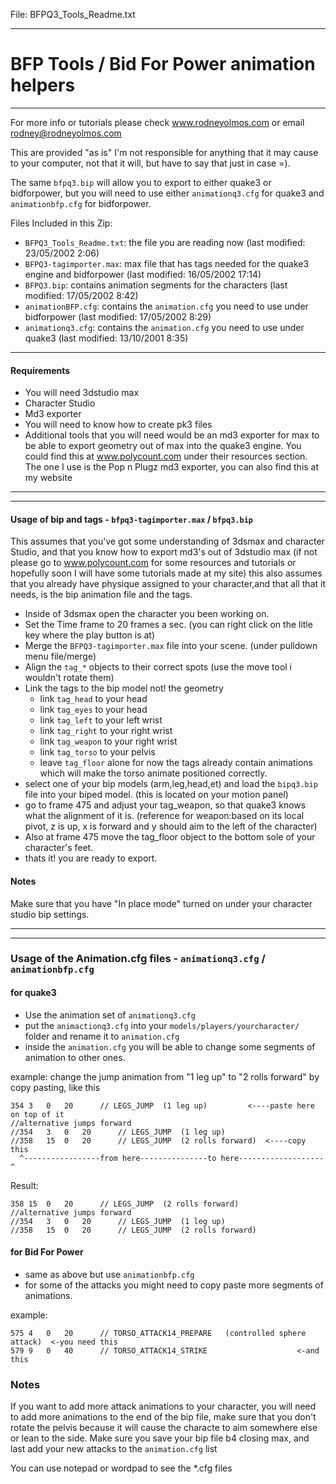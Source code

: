 File: BFPQ3_Tools_Readme.txt
__________________________________________________________________________________________________
# BFP Tools / Bid For Power animation helpers
__________________________________________________________________________________________________

For more info or tutorials please check www.rodneyolmos.com or email rodney@rodneyolmos.com

This are provided "as is" I'm not responsible for anything that it may cause to your computer, not that it will, but have to say that just in case =).

The same `bfpq3.bip` will allow you to export to either quake3 or bidforpower, but you will need to use either `animationq3.cfg` for quake3 and `animationbfp.cfg` for bidforpower.


Files Included in this Zip:
- `BFPQ3_Tools_Readme.txt`: the file you are reading now (last modified: 23/05/2002 2:06)
- `BFPQ3-tagimporter.max`: max file that has tags needed for the quake3 engine and bidforpower (last modified: 16/05/2002 17:14)
- `BFPQ3.bip`: contains animation segments for the characters (last modified: 17/05/2002 8:42)
- `animationBFP.cfg`: contains the `animation.cfg` you need to use under bidforpower (last modified: 17/05/2002 8:29)
- `animationq3.cfg`: contains the `animation.cfg` you need to use under quake3 (last modified: 13/10/2001 8:35)

__________________________________________________________________________________________________

#### Requirements

- You will need 3dstudio max
- Character Studio
- Md3 exporter
- You will need to know how to create pk3 files
- Additional tools that you will need would be an md3 exporter for max to be able to export geometry out of max into the quake3 engine. You could find this at www.polycount.com under their resources section. The one I use is the Pop n Plugz md3 exporter, you can also find this at my website

___________________________________________________________________________________________________
__________________________________________________________________________________________________
#### Usage of bip and tags - `bfpq3-tagimporter.max` / `bfpq3.bip`


This assumes that you've got some understanding of 3dsmax and character Studio, and that you know how to export md3's out of 3dstudio max (if not please go to www.polycount.com for some resources and tutorials or hopefully soon I will have some tutorials made at my site) this also assumes that you already have physique assigned to your character,and that all that it needs, is the bip animation file and the tags.

- Inside of 3dsmax open the character you been working on.
- Set the Time frame to 20 frames a sec. (you can right click on the litle key where the play button is at)
- Merge the `BFPQ3-tagimporter.max` file into your scene. (under pulldown menu file/merge)
- Align the `tag_*` objects to their correct spots (use the move tool i wouldn't rotate them)
- Link the tags to the bip model not! the geometry
	* link `tag_head` to your head 
	* link `tag_eyes` to your head
	* link `tag_left` to your left wrist
	* link `tag_right` to your right wrist
	* link `tag_weapon` to your right wrist
	* link `tag_torso` to your pelvis
	* leave `tag_floor` alone for now
the tags already contain animations which will make the torso animate positioned correctly.
- select one of your bip models (arm,leg,head,et) and load the `bipq3.bip` file into your biped model. 
(this is located on your motion panel)
- go to frame 475 and adjust your tag_weapon, so that quake3 knows what the alignment of it is. (reference for weapon:based on its local pivot, z is up, x is forward and y should aim to the left of the character)
- Also at frame 475 move the tag_floor object to the bottom sole of your character's feet.
- thats it! you are ready to export.
 
#### Notes #####

Make sure that you have "In place mode" turned on under your character studio bip settings. 
_______________________________________________________________________________________________________
_______________________________________________________________________________________________________
### Usage of the Animation.cfg files - `animationq3.cfg` / `animationbfp.cfg` 

#### for quake3

- Use the animation set of `animationq3.cfg`
- put the `animactionq3.cfg` into your `models/players/yourcharacter/` folder and rename it to `animation.cfg`
- inside the `animation.cfg` you will be able to change some segments of animation to other ones.

 example: change the jump animation from "1 leg up" to "2 rolls forward" by copy pasting, like this
```
354	3	0	20		// LEGS_JUMP  (1 leg up)         <----paste here on top of it
//alternative jumps forward
//354	3	0	20		// LEGS_JUMP  (1 leg up)        
//358	15	0	20		// LEGS_JUMP  (2 rolls forward)  <----copy this
  ^-----------------from here---------------to here-------------------^
```
Result:
```
358	15	0	20		// LEGS_JUMP  (2 rolls forward)
//alternative jumps forward
//354	3	0	20		// LEGS_JUMP  (1 leg up)        
//358	15	0	20		// LEGS_JUMP  (2 rolls forward)  
```
#### for Bid For Power

- same as above but use `animationbfp.cfg`
- for some of the attacks you might need to copy paste more segments of animations.

example:
```
575	4	0	20		// TORSO_ATTACK14_PREPARE	(controlled sphere attack) 	<-you need this
579	9	0	40		// TORSO_ATTACK14_STRIKE					<-and this 
```
### Notes ####

If you want to add more attack animations to your character, you will need to add more animations to the end of the bip file, make sure that you don't rotate the pelvis because it will cause the characte to aim somewhere else or lean to the side. 
Make sure you save your bip file b4 closing max, and last add your new attacks to the `animation.cfg` list

You can use notepad or wordpad to see the *.cfg files
